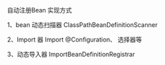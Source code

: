 




自动注册Bean 实现方式

1、bean 动态扫描器  ClassPathBeanDefinitionScanner

2、Import 器 Import @Configuration、 选择器等

3、动态导入器  ImportBeanDefinitionRegistrar
